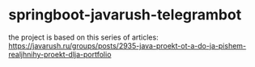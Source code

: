 # springboot-javarush-telegrambot
the project is based on this series of articles:
https://javarush.ru/groups/posts/2935-java-proekt-ot-a-do-ja-pishem-realjhnihy-proekt-dlja-portfolio
